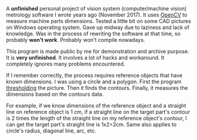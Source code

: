 A **unfinished** personal project of vision system (computer/machine vision) metrology software I wrote years ago (November 2017). It uses [OpenCV](https://github.com/opencv/opencv) to measure machine parts dimensions. Tested a little bit on some CAD pictures on Windows operating system. Gave up midway due to laziness and lack of knowledge. Was in the process of rewriting the software at that time, so probably **won't work**. Probably won't compile nowadays.

This program is made public by me for demonstration and archive purpose. It is **very unfinished**. It involves a lot of hacks and workaround. It completely ignores many problems encountered.

If I remember correctly, the process requires reference objects that have known dimensions. I was using a circle and a polygon. First the program [thresholding](https://en.wikipedia.org/wiki/Thresholding_(image_processing)) the picture. Then it finds the contours. Finally, it measures the dimensions based on the contours data.

For example, if we know dimensions of the reference object and a straight line on reference object is 1 cm, if a straight line on the target part's contour is 2 times the length of the straight line on my reference object's contour, I can get the target part's straight line is 1x2=2cm. Same also applies to circle's radius, diagonal line, arc, etc.
